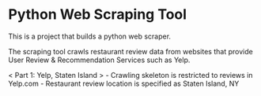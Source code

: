 # Python Web Scraping Tool 

This is a project that builds a python web scraper.

The scraping tool crawls restaurant review data from websites that provide User Review & Recommendation Services such as Yelp. 

< Part 1: Yelp, Staten Island >
    - Crawling skeleton is restricted to reviews in Yelp.com
    - Restaurant review location is specified as Staten Island, NY


